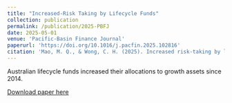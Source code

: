 ```yaml
---
title: "Increased-Risk Taking by Lifecycle Funds"
collection: publication
permalink: /publication/2025-PBFJ
date: 2025-05-01
venue: 'Pacific-Basin Finance Journal'
paperurl: 'https://doi.org/10.1016/j.pacfin.2025.102816'
citation: 'Mao, M. Q., & Wong, C. H. (2025). Increased risk-taking by lifecycle funds. Pacific-Basin Finance Journal, 102816.'
---
```


Australian lifecycle funds increased their allocations to growth assets since 2014.

[Download paper here](https://doi.org/10.1016/j.pacfin.2025.102816)
